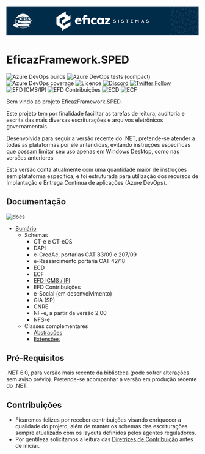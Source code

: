 # <p align="center"> ![EficazFramework.SPED](Assets/GitHub-HeaderReadme.png)
# EficazFramework.SPED

![Azure DevOps builds](https://eficazshields.azurewebsites.net/azure-devops/build/eficazcs/EficazFramework/21?&logo=azurepipelines&logoColor=white&style=flat-square)
![Azure DevOps tests (compact)](https://eficazshields.azurewebsites.net/azure-devops/tests/eficazcs/EficazFramework/21?compact_message&logo=azuredevops&logoColor=white&style=flat-square)
![Azure DevOps coverage](https://eficazshields.azurewebsites.net/azure-devops/coverage/eficazcs/EficazFramework/21?logo=codecov&logoColor=white&style=flat-square)
![Licence](https://img.shields.io/static/v1?label=licence&message=MIT&color=blue&style=flat-square&logo=github&logoColor=white)
[![Discord](https://eficazshields.azurewebsites.net/discord/846078359498653706?color=purple&logo=discord&logoColor=white&style=flat-square)](https://discord.gg/ePvZEGBgaf)
[![Twitter Follow](https://eficazshields.azurewebsites.net/twitter/follow/EficazCS?color=blue&label=twitter&logo=twitter&logoColor=white&style=flat-square)](https://twitter.com/EficazCS)
![EFD ICMS/IPI](https://eficazshields.azurewebsites.net/badge/EFD%20ICMS%2FIPI-v017-red?style=flat-square)
![EFD Contribuições](https://eficazshields.azurewebsites.net/badge/EFD%20Contribuições-v006-blue?style=flat-square)
![ECD](https://eficazshields.azurewebsites.net/badge/ECD-v9.00-brightgreen?style=flat-square)
![ECF](https://eficazshields.azurewebsites.net/badge/ECF-v0007-orange?style=flat-square)

   Bem vindo ao projeto EficazFramework.SPED.
   
   Este projeto tem por finalidade facilitar as tarefas de leitura, auditoria e escrita das mais diversas escriturações e arquivos eletrônicos governamentais.
   
   Desenvolvida para seguir a versão recente do .NET, pretende-se atender a todas as plataformas por ele antendidas, evitando instruções específicas que possam limitar seu uso apenas em Windows Desktop, como nas versões anteriores.
   
   Esta versão conta atualmente com uma quantidade maior de instruções sem plataforma específica, e foi estruturada para utilização dos recursos de Implantação e Entrega Contínua de aplicações (Azure DevOps).


## Documentação
![docs](https://eficazshields.azurewebsites.net/badge/docs-em%20construção-orange?style=flat-square)

   - [Sumário](/Docs/Api/EficazFrameworkSPED.md) 
     - Schemas
       - CT-e e CT-eOS
       - DAPI
       - e-CredAc, portarias CAT 83/09 e 207/09
       - e-Ressarcimento portaria CAT 42/18
       - ECD
       - ECF
       - [EFD ICMS / IPI](/Docs/Api/EficazFramework.SPED.Schemas.EFD_ICMS_IPI.md)
       - EFD Contribuições
       - e-Social (em desenvolvimento)
       - GIA (SP)
       - GNRE
       - NF-e, a partir da versão 2.00
       - NFS-e   
     - Classes complementares
       - [Abstrações](/Docs/Api/EficazFramework.SPED.Schemas.Primitives.md)
       - [Extensões](/Docs/Api/EficazFramework.SPED.Extensions.md)
   
   
## Pré-Requisitos
.NET 6.0, para versão mais recente da biblioteca (pode sofrer alterações sem aviso prévio). Pretende-se acompanhar a versão em produção recente do .NET.

   
 ## Contribuições
   - Ficaremos felizes por receber contribuições visando enriquecer a qualidade do projeto, além de manter os schemas das escriturações sempre atualizado com os layouts definidos pelos agentes reguladores.
   - Por gentileza solicitamos a leitura das [Diretrizes de Contribuição](/CONTRIBUTING.md) antes de iniciar.
